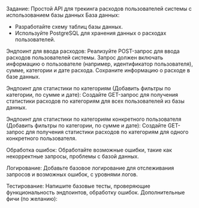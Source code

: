 Задание: Простой API для трекинга расходов пользователей системы с использованием базы данных
База данных:
- Разработайте схему таблиц базы данных.
- Используйте PostgreSQL для хранения данных о расходах пользователей. 

Эндпоинт для ввода расходов:
Реализуйте POST-запрос для ввода расходов пользователей системы. Запрос должен включать информацию о пользователе (например, идентификатор пользователя), сумме, категории и дате расхода. Сохраните информацию о расходе в базе данных.

Эндпоинт для статистики по категориям (Добавить фильтры по категории, по сумме и дате):
Создайте GET-запрос для получения статистики расходов по категориям для всех пользователей из базы данных.

Эндпоинт для статистики по категориям конкретного пользователя (Добавить фильтры по категории, по сумме и дате):
Создайте GET-запрос для получения статистики расходов по категориям для одного конкретного пользователя.

Обработка ошибок:
Обработайте возможные ошибки, такие как некорректные запросы, проблемы с базой данных.

Логирование:
Добавьте базовое логирование для отслеживания запросов и возможных ошибок, с уровнями логов.

Тестирование:
Напишите базовые тесты, проверяющие функциональность эндпоинтов, обработку ошибок.
Дополнительные фичи (по желанию):
